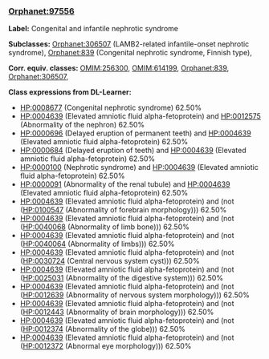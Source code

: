 
### [Orphanet:97556](http://www.orpha.net/ORDO/Orphanet_97556)
**Label:** Congenital and infantile nephrotic syndrome

**Subclasses:** [Orphanet:306507](http://www.orpha.net/ORDO/Orphanet_306507) (LAMB2-related infantile-onset nephrotic syndrome), [Orphanet:839](http://www.orpha.net/ORDO/Orphanet_839) (Congenital nephrotic syndrome, Finnish type), 

**Corr. equiv. classes:** [OMIM:256300](http://purl.obolibrary.org/obo/OMIM_256300), [OMIM:614199](http://purl.obolibrary.org/obo/OMIM_614199), [Orphanet:839](http://www.orpha.net/ORDO/Orphanet_839), [Orphanet:306507](http://www.orpha.net/ORDO/Orphanet_306507), 

**Class expressions from DL-Learner:**

- [HP:0008677](http://purl.obolibrary.org/obo/HP_0008677) (Congenital nephrotic syndrome) 62.50%
- [HP:0004639](http://purl.obolibrary.org/obo/HP_0004639) (Elevated amniotic fluid alpha-fetoprotein) and [HP:0012575](http://purl.obolibrary.org/obo/HP_0012575) (Abnormality of the nephron) 62.50%
- [HP:0000696](http://purl.obolibrary.org/obo/HP_0000696) (Delayed eruption of permanent teeth) and [HP:0004639](http://purl.obolibrary.org/obo/HP_0004639) (Elevated amniotic fluid alpha-fetoprotein) 62.50%
- [HP:0000684](http://purl.obolibrary.org/obo/HP_0000684) (Delayed eruption of teeth) and [HP:0004639](http://purl.obolibrary.org/obo/HP_0004639) (Elevated amniotic fluid alpha-fetoprotein) 62.50%
- [HP:0000100](http://purl.obolibrary.org/obo/HP_0000100) (Nephrotic syndrome) and [HP:0004639](http://purl.obolibrary.org/obo/HP_0004639) (Elevated amniotic fluid alpha-fetoprotein) 62.50%
- [HP:0000091](http://purl.obolibrary.org/obo/HP_0000091) (Abnormality of the renal tubule) and [HP:0004639](http://purl.obolibrary.org/obo/HP_0004639) (Elevated amniotic fluid alpha-fetoprotein) 62.50%
- [HP:0004639](http://purl.obolibrary.org/obo/HP_0004639) (Elevated amniotic fluid alpha-fetoprotein) and (not ([HP:0100547](http://purl.obolibrary.org/obo/HP_0100547) (Abnormality of forebrain morphology))) 62.50%
- [HP:0004639](http://purl.obolibrary.org/obo/HP_0004639) (Elevated amniotic fluid alpha-fetoprotein) and (not ([HP:0040068](http://purl.obolibrary.org/obo/HP_0040068) (Abnormality of limb bone))) 62.50%
- [HP:0004639](http://purl.obolibrary.org/obo/HP_0004639) (Elevated amniotic fluid alpha-fetoprotein) and (not ([HP:0040064](http://purl.obolibrary.org/obo/HP_0040064) (Abnormality of limbs))) 62.50%
- [HP:0004639](http://purl.obolibrary.org/obo/HP_0004639) (Elevated amniotic fluid alpha-fetoprotein) and (not ([HP:0030724](http://purl.obolibrary.org/obo/HP_0030724) (Central nervous system cyst))) 62.50%
- [HP:0004639](http://purl.obolibrary.org/obo/HP_0004639) (Elevated amniotic fluid alpha-fetoprotein) and (not ([HP:0025031](http://purl.obolibrary.org/obo/HP_0025031) (Abnormality of the digestive system))) 62.50%
- [HP:0004639](http://purl.obolibrary.org/obo/HP_0004639) (Elevated amniotic fluid alpha-fetoprotein) and (not ([HP:0012639](http://purl.obolibrary.org/obo/HP_0012639) (Abnormality of nervous system morphology))) 62.50%
- [HP:0004639](http://purl.obolibrary.org/obo/HP_0004639) (Elevated amniotic fluid alpha-fetoprotein) and (not ([HP:0012443](http://purl.obolibrary.org/obo/HP_0012443) (Abnormality of brain morphology))) 62.50%
- [HP:0004639](http://purl.obolibrary.org/obo/HP_0004639) (Elevated amniotic fluid alpha-fetoprotein) and (not ([HP:0012374](http://purl.obolibrary.org/obo/HP_0012374) (Abnormality of the globe))) 62.50%
- [HP:0004639](http://purl.obolibrary.org/obo/HP_0004639) (Elevated amniotic fluid alpha-fetoprotein) and (not ([HP:0012372](http://purl.obolibrary.org/obo/HP_0012372) (Abnormal eye morphology))) 62.50%


